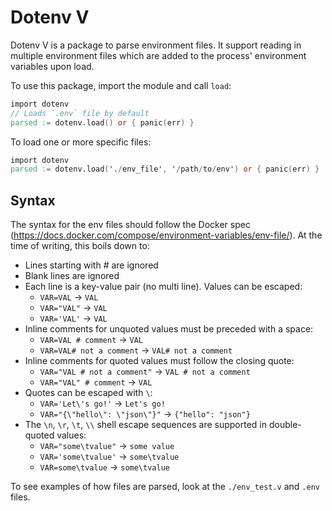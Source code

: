 # Dotenv V

Dotenv V is a package to parse environment files. It support reading in multiple environment files which are added to the process' environment variables upon load.

To use this package, import the module and call `load`:

```V
import dotenv
// Loads `.env` file by default
parsed := dotenv.load() or { panic(err) }
```

To load one or more specific files:

```V
import dotenv
parsed := dotenv.load('./env_file', '/path/to/env') or { panic(err) }
```

## Syntax

The syntax for the env files should follow the Docker spec (https://docs.docker.com/compose/environment-variables/env-file/). At the time of writing, this boils down to:

- Lines starting with # are ignored
- Blank lines are ignored
- Each line is a key-value pair (no multi line). Values can be escaped:
  - `VAR=VAL` -> `VAL`
  - `VAR="VAL"` -> `VAL`
  - `VAR='VAL'` -> `VAL`
- Inline comments for unquoted values must be preceded with a space:
  - `VAR=VAL # comment` -> `VAL`
  - `VAR=VAL# not a comment` -> `VAL# not a comment`
- Inline comments for quoted values must follow the closing quote:
  - `VAR="VAL # not a comment"` -> `VAL # not a comment`
  - `VAR="VAL" # comment` -> `VAL`
- Quotes can be escaped with `\`:
  - `VAR='Let\'s go!'` -> `Let's go!`
  - `VAR="{\"hello\": \"json\"}"` -> `{"hello": "json"}`
- The `\n`, `\r`, `\t`, `\\` shell escape sequences are supported in double-quoted values:
  - `VAR="some\tvalue"` -> `some value`
  - `VAR='some\tvalue'` -> `some\tvalue`
  - `VAR=some\tvalue` -> `some\tvalue`

To see examples of how files are parsed, look at the `./env_test.v` and `.env` files.
